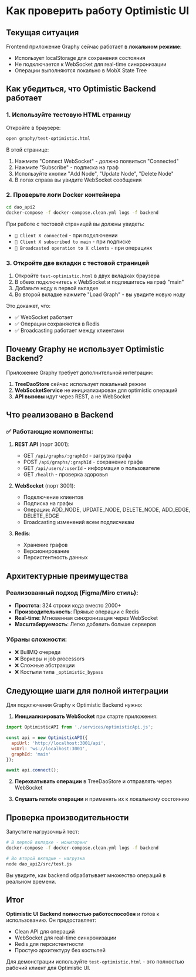 # Как проверить работу Optimistic UI

## Текущая ситуация

Frontend приложение Graphy сейчас работает в **локальном режиме**:
- Использует localStorage для сохранения состояния
- Не подключается к WebSocket для real-time синхронизации
- Операции выполняются локально в MobX State Tree

## Как убедиться, что Optimistic Backend работает

### 1. Используйте тестовую HTML страницу

Откройте в браузере:
```bash
open graphy/test-optimistic.html
```

В этой странице:
1. Нажмите "Connect WebSocket" - должно появиться "Connected"
2. Нажмите "Subscribe" - подписка на граф
3. Используйте кнопки "Add Node", "Update Node", "Delete Node"
4. В логах справа вы увидите WebSocket сообщения

### 2. Проверьте логи Docker контейнера

```bash
cd dao_api2
docker-compose -f docker-compose.clean.yml logs -f backend
```

При работе с тестовой страницей вы должны увидеть:
- `👤 Client X connected` - при подключении
- `📡 Client X subscribed to main` - при подписке
- `📢 Broadcasted operation to X clients` - при операциях

### 3. Откройте две вкладки с тестовой страницей

1. Откройте `test-optimistic.html` в двух вкладках браузера
2. В обеих подключитесь к WebSocket и подпишитесь на граф "main"
3. Добавьте ноду в первой вкладке
4. Во второй вкладке нажмите "Load Graph" - вы увидите новую ноду

Это докажет, что:
- ✅ WebSocket работает
- ✅ Операции сохраняются в Redis
- ✅ Broadcasting работает между клиентами

## Почему Graphy не использует Optimistic Backend?

Приложение Graphy требует дополнительной интеграции:

1. **TreeDaoStore** сейчас использует локальный режим
2. **WebSocketService** не инициализирован для optimistic операций
3. **API вызовы** идут через REST, а не WebSocket

## Что реализовано в Backend

### ✅ Работающие компоненты:

1. **REST API** (порт 3001):
   - GET `/api/graphs/:graphId` - загрузка графа
   - POST `/api/graphs/:graphId` - сохранение графа
   - GET `/api/users/:userId` - информация о пользователе
   - GET `/health` - проверка здоровья

2. **WebSocket** (порт 3001):
   - Подключение клиентов
   - Подписка на графы
   - Операции: ADD_NODE, UPDATE_NODE, DELETE_NODE, ADD_EDGE, DELETE_EDGE
   - Broadcasting изменений всем подписчикам

3. **Redis**:
   - Хранение графов
   - Версионирование
   - Персистентность данных

## Архитектурные преимущества

### Реализованный подход (Figma/Miro стиль):
- **Простота**: 324 строки кода вместо 2000+
- **Производительность**: Прямые операции с Redis
- **Real-time**: Мгновенная синхронизация через WebSocket
- **Масштабируемость**: Легко добавить больше серверов

### Убраны сложности:
- ❌ BullMQ очереди
- ❌ Воркеры и job processors
- ❌ Сложные абстракции
- ❌ Костыли типа `_optimistic_bypass`

## Следующие шаги для полной интеграции

Для подключения Graphy к Optimistic Backend нужно:

1. **Инициализировать WebSocket** при старте приложения:
```javascript
import OptimisticAPI from './services/optimisticApi.js';

const api = new OptimisticAPI({
  apiUrl: 'http://localhost:3001/api',
  wsUrl: 'ws://localhost:3001',
  graphId: 'main'
});

await api.connect();
```

2. **Перехватывать операции** в TreeDaoStore и отправлять через WebSocket

3. **Слушать remote операции** и применять их к локальному состоянию

## Проверка производительности

Запустите нагрузочный тест:
```bash
# В первой вкладке - мониторинг
docker-compose -f docker-compose.clean.yml logs -f backend

# Во второй вкладке - нагрузка
node dao_api2/src/test.js
```

Вы увидите, как backend обрабатывает множество операций в реальном времени.

## Итог

**Optimistic UI Backend полностью работоспособен** и готов к использованию. Он предоставляет:
- Clean API для операций
- WebSocket для real-time синхронизации
- Redis для персистентности
- Простую архитектуру без костылей

Для демонстрации используйте `test-optimistic.html` - это полностью рабочий клиент для Optimistic UI.